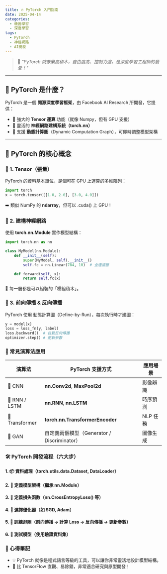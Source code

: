 ```yaml
---
title: 🔥 PyTorch 入門指南
date: 2025-04-14
categories: 
  - 機器學習
  - 深度學習
tags:
  - PyTorch
  - 神經網路
  - AI開發
---
```


> 🧠 *"PyTorch 就像樂高積木，自由度高、控制力強，是深度學習工程師的最愛！"*

---

## 🚀 PyTorch 是什麼？

PyTorch 是一個 **開源深度學習框架**，由 Facebook AI Research 所開發，它提供：

- 🧮 強大的 **Tensor 運算** 功能（就像 Numpy，但有 GPU 支援）
- 🧱 靈活的 **神經網路建構系統（torch.nn）**
- 🔁 支援 **動態計算圖**（Dynamic Computation Graph），可即時調整模型架構

---

## 🧠 PyTorch 的核心概念

### 🧊 1. Tensor（張量）

PyTorch 的資料基本單位，是個可在 GPU 上運算的多維陣列：

```python
import torch
x = torch.tensor([[1.0, 2.0], [3.0, 4.0]])
```

➡️ 類似 NumPy 的 **ndarray**，但可以 .cuda() 上 GPU！

### 🧱 2. 建構神經網路

使用 **torch.nn.Module** 實作模型結構：

```python
import torch.nn as nn

class MyModel(nn.Module):
    def __init__(self):
        super(MyModel, self).__init__()
        self.fc = nn.Linear(784, 10)  # 全連接層

    def forward(self, x):
        return self.fc(x)
```
🔧 每一層都是可以組裝的「模組積木」。

### 🔄 3. 前向傳播 & 反向傳播

PyTorch 使用 動態計算圖（Define-by-Run），每次執行時才建圖：

```python
y = model(x)
loss = loss_fn(y, label)
loss.backward()  # 自動反向傳播
optimizer.step() # 更新參數
```

### 🧮 常見演算法應用

| 演算法 | PyTorch 支援方式 | 應用場景 |
| -----| ---- | ---- |
| 🎯 CNN | **nn.Conv2d**, **MaxPool2d** | 影像辨識 |
| 🧠 RNN / LSTM | **nn.RNN**, **nn.LSTM** | 時序預測 |
| 🧠 Transformer | **torch.nn.TransformerEncoder** | NLP 任務 |
| 🎲 GAN | 自定義兩個模型（Generator / Discriminator） | 圖像生成 |

### 🛠 PyTorch 開發流程（六大步）

#### 1. 📦 資料處理（**torch.utils.data.Dataset**, DataLoader）
#### 2. 🧱 定義模型架構（繼承 **nn.Module**）
#### 3. 🧮 定義損失函數（**nn.CrossEntropyLoss()** 等）
#### 4. 🛞 選擇優化器（如 SGD, Adam）
#### 5. 🔁 訓練迴圈（前向傳播 → 計算 Loss → 反向傳播 → 更新參數）
#### 6. 🧪 測試模型（使用驗證資料集）

### 📌 心得筆記

- 💡 PyTorch 就像是程式語言等級的工具，可以讓你非常靈活地設計模型結構。
- 💪 比 TensorFlow 直觀、易除錯，非常適合研究與原型開發！